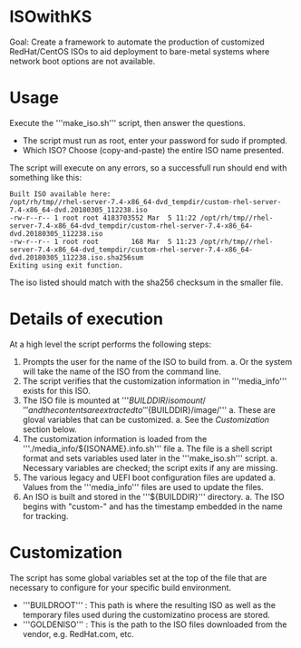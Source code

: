 # ISOwithKS
Goal: Create a framework to automate the production of customized RedHat/CentOS ISOs to aid deployment to bare-metal systems where network boot options are not available.

Usage
=====

Execute the '''make_iso.sh''' script, then answer the questions.
 * The script must run as root, enter your password for sudo if prompted.
 * Which ISO? Choose (copy-and-paste) the entire ISO name presented.

The script will execute on any errors, so a successfull run should end with something like this:

    Built ISO available here:
    /opt/rh/tmp//rhel-server-7.4-x86_64-dvd_tempdir/custom-rhel-server-7.4-x86_64-dvd.20180305_112238.iso
    -rw-r--r-- 1 root root 4183703552 Mar  5 11:22 /opt/rh/tmp//rhel-server-7.4-x86_64-dvd_tempdir/custom-rhel-server-7.4-x86_64-dvd.20180305_112238.iso
    -rw-r--r-- 1 root root        168 Mar  5 11:23 /opt/rh/tmp//rhel-server-7.4-x86_64-dvd_tempdir/custom-rhel-server-7.4-x86_64-dvd.20180305_112238.iso.sha256sum
    Exiting using exit function.

The iso listed should match with the sha256 checksum in the smaller file.

Details of execution
====================

At a high level the script performs the following steps:
1. Prompts the user for the name of the ISO to build from.
 a. Or the system will take the name of the ISO from the command line.
1. The script verifies that the customization information in '''media_info''' exists for this ISO.
1. The ISO file is mounted at '''${BUILDDIR}/isomount/''' and the contents are extracted to '''${BUILDDIR}/image/'''
 a. These are gloval variables that can be customized.
 a. See the *Customization* section below.
1. The customization information is loaded from the '''./media_info/${ISONAME}.info.sh''' file
 a. The file is a shell script format and sets variables used later in the '''make_iso.sh''' script.
 a. Necessary variables are checked; the script exits if any are missing.
1. The various legacy and UEFI boot configuration files are updated
 a. Values from the '''media_info''' files are used to update the files.
1. An ISO is built and stored in the '''${BUILDDIR}''' directory.
 a. The ISO begins with "custom-" and has the timestamp embedded in the name for tracking.
 
Customization
=============

The script has some global variables set at the top of the file that are necessary to configure for your specific build environment.

 * '''BUILDROOT''' : This path is where the resulting ISO as well as the temporary files used during the customizatino process are stored.
 * '''GOLDENISO''' : This is the path to the ISO files downloaded from the vendor, e.g. RedHat.com, etc.


